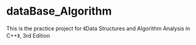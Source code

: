 # dataBase_Algorithm
This is the practice project for 《Data Structures and Algorithm Analysis in C++》, 3rd Edition

